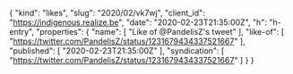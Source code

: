 {
  "kind": "likes",
  "slug": "2020/02/vk7wj",
  "client_id": "https://indigenous.realize.be",
  "date": "2020-02-23T21:35:00Z",
  "h": "h-entry",
  "properties": {
    "name": [
      "Like of @PandelisZ's tweet"
    ],
    "like-of": [
      "https://twitter.com/PandelisZ/status/1231679434337521667"
    ],
    "published": [
      "2020-02-23T21:35:00Z"
    ],
    "syndication": [
      "https://twitter.com/PandelisZ/status/1231679434337521667"
    ]
  }
}
